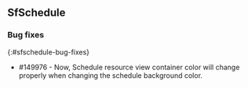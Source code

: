 ## SfSchedule

### Bug fixes
{:#sfschedule-bug-fixes}

* \#149976 - Now, Schedule resource view container color will change properly when changing the schedule background color.